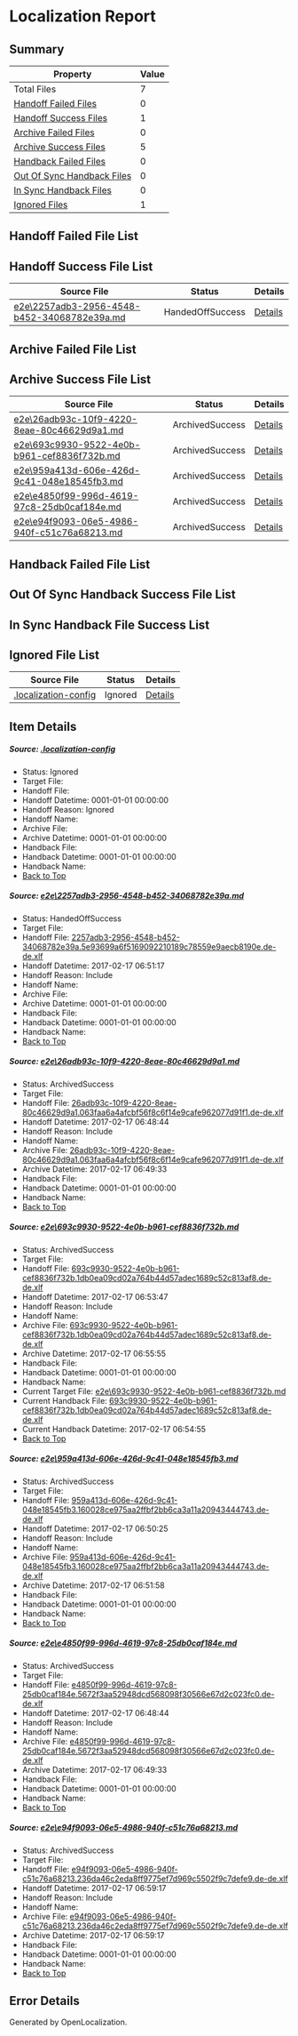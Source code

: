 # <a name='report-top'></a> Localization Report

## Summary
 Property | Value 
 -------- | ----- 
 Total Files | 7
[ Handoff Failed Files ](#handoff-failed-list)| 0
[ Handoff Success Files ](#handoff-success-list)| 1
[ Archive Failed Files ](#archive-failed-list)| 0
[ Archive Success Files ](#archive-success-list)| 5
[ Handback Failed Files ](#handback-failed-list)| 0
[ Out Of Sync Handback Files ](#outofsync-handback-success-list)| 0
[ In Sync Handback Files ](#insync-handback-success-list)| 0
[ Ignored Files ](#ignored-list)| 1

## <a name='handoff-failed-list'></a> Handoff Failed File List

## <a name='handoff-success-list'></a> Handoff Success File List
 Source File | Status | Details 
 ----------- | ------ | ------- 
 [e2e\2257adb3-2956-4548-b452-34068782e39a.md](https://github.com/OpenLocalizationTestOrg/ol-test0/blob/564a01d173178bb79e7622b5dcedae03f2fd0d3c/e2e/2257adb3-2956-4548-b452-34068782e39a.md) | HandedOffSuccess | [Details](#8d0d3d2acaf20a34e233145bb89661f1bddb67811)

## <a name='archive-failed-list'></a> Archive Failed File List

## <a name='archive-success-list'></a> Archive Success File List
 Source File | Status | Details 
 ----------- | ------ | ------- 
 [e2e\26adb93c-10f9-4220-8eae-80c46629d9a1.md](https://github.com/OpenLocalizationTestOrg/ol-test0/blob/127bbf0117aff07cf952fb33acc9f72677bcfa18/e2e/26adb93c-10f9-4220-8eae-80c46629d9a1.md) | ArchivedSuccess | [Details](#39eb4ad38a14114a6e48d30c235c2ed4b0c493fe2)
 [e2e\693c9930-9522-4e0b-b961-cef8836f732b.md](https://github.com/OpenLocalizationTestOrg/ol-test0/blob/c30825957ad35e460275498aa52221edf383015b/e2e/693c9930-9522-4e0b-b961-cef8836f732b.md) | ArchivedSuccess | [Details](#cb83805230f20f492927980a83a7ca669ef1f3bd3)
 [e2e\959a413d-606e-426d-9c41-048e18545fb3.md](https://github.com/OpenLocalizationTestOrg/ol-test0/blob/3334d2ef73fad8b42f9a18654d49cef7a010d77d/e2e/959a413d-606e-426d-9c41-048e18545fb3.md) | ArchivedSuccess | [Details](#c8e9ff414ff852bcd41fa34edaee633e791966854)
 [e2e\e4850f99-996d-4619-97c8-25db0caf184e.md](https://github.com/OpenLocalizationTestOrg/ol-test0/blob/127bbf0117aff07cf952fb33acc9f72677bcfa18/e2e/e4850f99-996d-4619-97c8-25db0caf184e.md) | ArchivedSuccess | [Details](#5a8ab25c4748061db1a724798636b9de6ba6fd575)
 [e2e\e94f9093-06e5-4986-940f-c51c76a68213.md](https://github.com/OpenLocalizationTestOrg/ol-test0/blob/f53765634500801df17eb29dc3d2bce32365c22f/e2e/e94f9093-06e5-4986-940f-c51c76a68213.md) | ArchivedSuccess | [Details](#3276b4e8a73b1ce6b7d38bcb647c26378d21c85e6)

## <a name='handback-failed-list'></a> Handback Failed File List

## <a name='outofsync-handback-success-list'></a> Out Of Sync Handback Success File List

## <a name='insync-handback-success-list'></a> In Sync Handback File Success List

## <a name='ignored-list'></a> Ignored File List
 Source File | Status | Details 
 ----------- | ------ | ------- 
 [.localization-config](https://github.com/OpenLocalizationTestOrg/ol-test0/blob/f53765634500801df17eb29dc3d2bce32365c22f/.localization-config) | Ignored | [Details](#cb0632cf59c1387fc1742bfb9fa3c47f87e2e5c90)

## Item Details
##### <a name='cb0632cf59c1387fc1742bfb9fa3c47f87e2e5c90'></a> Source: [.localization-config](https://github.com/OpenLocalizationTestOrg/ol-test0/blob/f53765634500801df17eb29dc3d2bce32365c22f/.localization-config)
* Status: Ignored
* Target File: 
* Handoff File: 
* Handoff Datetime: 0001-01-01 00:00:00
* Handoff Reason: Ignored
* Handoff Name: 
* Archive File: 
* Archive Datetime: 0001-01-01 00:00:00
* Handback File: 
* Handback Datetime: 0001-01-01 00:00:00
* Handback Name: 
* [Back to Top](#report-top)

##### <a name='8d0d3d2acaf20a34e233145bb89661f1bddb67811'></a> Source: [e2e\2257adb3-2956-4548-b452-34068782e39a.md](https://github.com/OpenLocalizationTestOrg/ol-test0/blob/564a01d173178bb79e7622b5dcedae03f2fd0d3c/e2e/2257adb3-2956-4548-b452-34068782e39a.md)
* Status: HandedOffSuccess
* Target File: 
* Handoff File: [2257adb3-2956-4548-b452-34068782e39a.5e93699a6f5169092210189c78559e9aecb8190e.de-de.xlf](https://github.com/OpenLocalizationTestOrg/ol-test0-handoff/blob/7f0a7b53db9559b5ac825a22c215e6c0fb059d0e/ol-handoff/OpenLocalizationTestOrg/ol-test0-dede/xinjiang/ht/2257adb3-2956-4548-b452-34068782e39a.5e93699a6f5169092210189c78559e9aecb8190e.de-de.xlf)
* Handoff Datetime: 2017-02-17 06:51:17
* Handoff Reason: Include
* Handoff Name: 
* Archive File: 
* Archive Datetime: 0001-01-01 00:00:00
* Handback File: 
* Handback Datetime: 0001-01-01 00:00:00
* Handback Name: 
* [Back to Top](#report-top)

##### <a name='39eb4ad38a14114a6e48d30c235c2ed4b0c493fe2'></a> Source: [e2e\26adb93c-10f9-4220-8eae-80c46629d9a1.md](https://github.com/OpenLocalizationTestOrg/ol-test0/blob/127bbf0117aff07cf952fb33acc9f72677bcfa18/e2e/26adb93c-10f9-4220-8eae-80c46629d9a1.md)
* Status: ArchivedSuccess
* Target File: 
* Handoff File: [26adb93c-10f9-4220-8eae-80c46629d9a1.063faa6a4afcbf56f8c6f14e9cafe962077d91f1.de-de.xlf](https://github.com/OpenLocalizationTestOrg/ol-test0-handoff/blob/6b7f851313b5f44232fac8de2196ac945d6ee0ac/ol-handoff/OpenLocalizationTestOrg/ol-test0-dede/xinjiang/ht/26adb93c-10f9-4220-8eae-80c46629d9a1.063faa6a4afcbf56f8c6f14e9cafe962077d91f1.de-de.xlf)
* Handoff Datetime: 2017-02-17 06:48:44
* Handoff Reason: Include
* Handoff Name: 
* Archive File: [26adb93c-10f9-4220-8eae-80c46629d9a1.063faa6a4afcbf56f8c6f14e9cafe962077d91f1.de-de.xlf](https://github.com/OpenLocalizationTestOrg/ol-test0-handoff/blob/6b941b270ca0f406e7c59dcd511ca2f96c63c9c2/ol-archive/OpenLocalizationTestOrg/ol-test0-dede/xinjiang/ht/26adb93c-10f9-4220-8eae-80c46629d9a1.063faa6a4afcbf56f8c6f14e9cafe962077d91f1.de-de.xlf)
* Archive Datetime: 2017-02-17 06:49:33
* Handback File: 
* Handback Datetime: 0001-01-01 00:00:00
* Handback Name: 
* [Back to Top](#report-top)

##### <a name='cb83805230f20f492927980a83a7ca669ef1f3bd3'></a> Source: [e2e\693c9930-9522-4e0b-b961-cef8836f732b.md](https://github.com/OpenLocalizationTestOrg/ol-test0/blob/c30825957ad35e460275498aa52221edf383015b/e2e/693c9930-9522-4e0b-b961-cef8836f732b.md)
* Status: ArchivedSuccess
* Target File: 
* Handoff File: [693c9930-9522-4e0b-b961-cef8836f732b.1db0ea09cd02a764b44d57adec1689c52c813af8.de-de.xlf](https://github.com/OpenLocalizationTestOrg/ol-test0-handoff/blob/c7707d9017084c0cbcb16ade124f93b8008af9b5/ol-handoff/OpenLocalizationTestOrg/ol-test0-dede/xinjiang/ht/693c9930-9522-4e0b-b961-cef8836f732b.1db0ea09cd02a764b44d57adec1689c52c813af8.de-de.xlf)
* Handoff Datetime: 2017-02-17 06:53:47
* Handoff Reason: Include
* Handoff Name: 
* Archive File: [693c9930-9522-4e0b-b961-cef8836f732b.1db0ea09cd02a764b44d57adec1689c52c813af8.de-de.xlf](https://github.com/OpenLocalizationTestOrg/ol-test0-handoff/blob/7126b18e31bf085dfab5a010825dfb87e97d7af0/ol-archive/OpenLocalizationTestOrg/ol-test0-dede/xinjiang/ht/693c9930-9522-4e0b-b961-cef8836f732b.1db0ea09cd02a764b44d57adec1689c52c813af8.de-de.xlf)
* Archive Datetime: 2017-02-17 06:55:55
* Handback File: 
* Handback Datetime: 0001-01-01 00:00:00
* Handback Name: 
* Current Target File: [e2e\693c9930-9522-4e0b-b961-cef8836f732b.md](https://github.com/OpenLocalizationTestOrg/ol-test0-dede/blob/3a1564f225173c18337cfba64a06a4570fd17f78/e2e/693c9930-9522-4e0b-b961-cef8836f732b.md)
* Current Handback File: [693c9930-9522-4e0b-b961-cef8836f732b.1db0ea09cd02a764b44d57adec1689c52c813af8.de-de.xlf](https://github.com/OpenLocalizationTestOrg/ol-test0-handback/blob/9478c810a25b530d3cdff3434ce70e3dda3c1ef5/ol-handback/OpenLocalizationTestOrg/ol-test0-dede/xinjiang/ht/693c9930-9522-4e0b-b961-cef8836f732b.1db0ea09cd02a764b44d57adec1689c52c813af8.de-de.xlf)
* Current Handback Datetime: 2017-02-17 06:54:55
* [Back to Top](#report-top)

##### <a name='c8e9ff414ff852bcd41fa34edaee633e791966854'></a> Source: [e2e\959a413d-606e-426d-9c41-048e18545fb3.md](https://github.com/OpenLocalizationTestOrg/ol-test0/blob/3334d2ef73fad8b42f9a18654d49cef7a010d77d/e2e/959a413d-606e-426d-9c41-048e18545fb3.md)
* Status: ArchivedSuccess
* Target File: 
* Handoff File: [959a413d-606e-426d-9c41-048e18545fb3.160028ce975aa2ffbf2bb6ca3a11a20943444743.de-de.xlf](https://github.com/OpenLocalizationTestOrg/ol-test0-handoff/blob/1fc490a8ab9963af290c4ddd2c5af4a938a3e21d/ol-handoff/OpenLocalizationTestOrg/ol-test0-dede/xinjiang/ht/959a413d-606e-426d-9c41-048e18545fb3.160028ce975aa2ffbf2bb6ca3a11a20943444743.de-de.xlf)
* Handoff Datetime: 2017-02-17 06:50:25
* Handoff Reason: Include
* Handoff Name: 
* Archive File: [959a413d-606e-426d-9c41-048e18545fb3.160028ce975aa2ffbf2bb6ca3a11a20943444743.de-de.xlf](https://github.com/OpenLocalizationTestOrg/ol-test0-handoff/blob/30b91e94755b54583e50eba5862afc6b74dc6a31/ol-archive/OpenLocalizationTestOrg/ol-test0-dede/xinjiang/ht/959a413d-606e-426d-9c41-048e18545fb3.160028ce975aa2ffbf2bb6ca3a11a20943444743.de-de.xlf)
* Archive Datetime: 2017-02-17 06:51:58
* Handback File: 
* Handback Datetime: 0001-01-01 00:00:00
* Handback Name: 
* [Back to Top](#report-top)

##### <a name='5a8ab25c4748061db1a724798636b9de6ba6fd575'></a> Source: [e2e\e4850f99-996d-4619-97c8-25db0caf184e.md](https://github.com/OpenLocalizationTestOrg/ol-test0/blob/127bbf0117aff07cf952fb33acc9f72677bcfa18/e2e/e4850f99-996d-4619-97c8-25db0caf184e.md)
* Status: ArchivedSuccess
* Target File: 
* Handoff File: [e4850f99-996d-4619-97c8-25db0caf184e.5672f3aa52948dcd568098f30566e67d2c023fc0.de-de.xlf](https://github.com/OpenLocalizationTestOrg/ol-test0-handoff/blob/6b7f851313b5f44232fac8de2196ac945d6ee0ac/ol-handoff/OpenLocalizationTestOrg/ol-test0-dede/xinjiang/ht/e4850f99-996d-4619-97c8-25db0caf184e.5672f3aa52948dcd568098f30566e67d2c023fc0.de-de.xlf)
* Handoff Datetime: 2017-02-17 06:48:44
* Handoff Reason: Include
* Handoff Name: 
* Archive File: [e4850f99-996d-4619-97c8-25db0caf184e.5672f3aa52948dcd568098f30566e67d2c023fc0.de-de.xlf](https://github.com/OpenLocalizationTestOrg/ol-test0-handoff/blob/6b941b270ca0f406e7c59dcd511ca2f96c63c9c2/ol-archive/OpenLocalizationTestOrg/ol-test0-dede/xinjiang/ht/e4850f99-996d-4619-97c8-25db0caf184e.5672f3aa52948dcd568098f30566e67d2c023fc0.de-de.xlf)
* Archive Datetime: 2017-02-17 06:49:33
* Handback File: 
* Handback Datetime: 0001-01-01 00:00:00
* Handback Name: 
* [Back to Top](#report-top)

##### <a name='3276b4e8a73b1ce6b7d38bcb647c26378d21c85e6'></a> Source: [e2e\e94f9093-06e5-4986-940f-c51c76a68213.md](https://github.com/OpenLocalizationTestOrg/ol-test0/blob/f53765634500801df17eb29dc3d2bce32365c22f/e2e/e94f9093-06e5-4986-940f-c51c76a68213.md)
* Status: ArchivedSuccess
* Target File: 
* Handoff File: [e94f9093-06e5-4986-940f-c51c76a68213.236da46c2eda8ff9775ef7d969c5502f9c7defe9.de-de.xlf](https://github.com/OpenLocalizationTestOrg/ol-test0-handoff/blob/dbcced56fd869e561b6b71dfca8296466593c82e/ol-handoff/OpenLocalizationTestOrg/ol-test0-dede/xinjiang/ht/e94f9093-06e5-4986-940f-c51c76a68213.236da46c2eda8ff9775ef7d969c5502f9c7defe9.de-de.xlf)
* Handoff Datetime: 2017-02-17 06:59:17
* Handoff Reason: Include
* Handoff Name: 
* Archive File: [e94f9093-06e5-4986-940f-c51c76a68213.236da46c2eda8ff9775ef7d969c5502f9c7defe9.de-de.xlf](https://github.com/OpenLocalizationTestOrg/ol-test0-handoff/blob/727692b6625e8280d261dc26e0540781af07c009/ol-archive/OpenLocalizationTestOrg/ol-test0-dede/xinjiang/ht/e94f9093-06e5-4986-940f-c51c76a68213.236da46c2eda8ff9775ef7d969c5502f9c7defe9.de-de.xlf)
* Archive Datetime: 2017-02-17 06:59:17
* Handback File: 
* Handback Datetime: 0001-01-01 00:00:00
* Handback Name: 
* [Back to Top](#report-top)


## Error Details

Generated by OpenLocalization.
